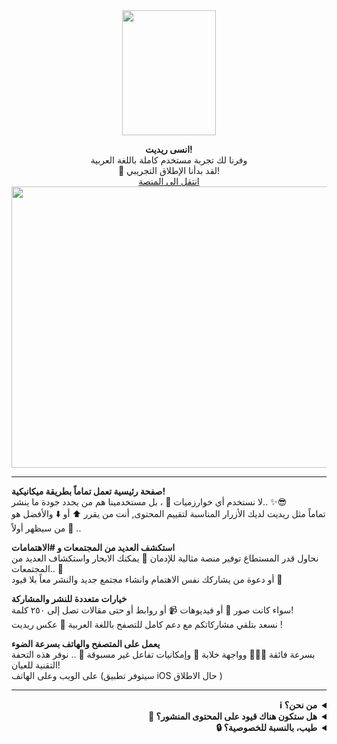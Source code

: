 <div align="center">
<img src="https://framerusercontent.com/images/rcTKXXD7D5EqpM2zQqfgTkfSX0k.webp" width="150" height="200"/>

<strong>انسى ريديت!</strong><br>
وفرنا لك تجربة مستخدم كاملة باللغة العربية<br>
🎉 لقد بدأنا الإطلاق التجريبي!<br>
[انتقل الى المنصة](https://www.dwanya.co/?ref=github)<br>
<img src="https://framerusercontent.com/images/gjRgH0eaFJbpbhG7fWtalvQJ34.webp" width="750" height="450"/>
</div>

---

**صفحة رئيسية تعمل تماماً بطريقة ميكانيكية!**<br>
لا نستخدم أي خوارزميات 👺 ، بل مستخدمينا هم من يحدد جودة ما ينشر.. ✨😎<br>
تماماً مثل ريديت لديك الأزرار المناسبة لتقييم المحتوى, أنت من يقرر  ⬆️  أو  ⬇️  والأفضل هو من سيظهر أولاً  👑 ..

**استكشف العديد من المجتمعات و #الاهتمامات**<br>
نحاول قدر المستطاع توفير منصة مثالية للإدمان 💊 يمكنك الابحار واستكشاف العديد من المجتمعات.. 🌋<br>
أو دعوة من يشاركك نفس الاهتمام وانشاء مجتمع جديد والنشر معاً بلا قيود 🥷

**خيارات متعددة للنشر والمشاركة**<br>
سواء كانت صور 🌆 أو فيديوهات 📹 أو روابط أو حتى مقالات تصل إلى ٢٥٠ كلمة!<br>
نسعد بتلقي مشاركاتكم مع دعم كامل للتصفح باللغة العربية 🕋 عكس ريديت !

**يعمل على المتصفح والهاتف بسرعة الضوء**<br>
بسرعة فائقة 😮‍💨💥 وواجهة خلابة 🦋 وإمكانيات تفاعل غير مسبوقة 🔮 .. نوفر هذه التحفة التقنية للعيان!<br>
على الويب وعلى الهاتف (سيتوفر تطبيق iOS حال الاطلاق ) 

---

<div dir="rtl">
<details close>
     <summary><b>من نحن؟ ℹ️</b></summary>
   نحن فريق عربي نطمح لبناء منصة اجتماعية عربية توفر لمستخدمينا تجارب غير مسبوقة ومساهمات غنية وثرية وقصيرة وتفاعلية.
</details>
<details close>
     <summary><b>هل ستكون هناك قيود على المحتوى المنشور؟ 🤔</b></summary>
   لا نسمح بالمحتوى الاباحي أو الاساءة للآخرين عبر منصتنا.. ماعدا ذلك لا قيود عليه.
</details>
<details close>
     <summary><b>طيب، بالنسبة للخصوصية؟ 🔒</b></summary>
   من المهم جداً اليوم أن تعرف كيف نستخدم بياناتك وكيف نقوم بحماية خصوصيتك:<br>
- لا نحتفظ بأي بيانات خاصة عن مستخدمينا لا يقومون بمشاركتها بإرادتهم (بما في ذلك عناوين IP)<br>
- نقوم بحذف جميع بياناتك من خوادمنا حال رغبتك بحذفها نهائياً<br>
- لن نشارك أي بيانات خاصة كانت أو عامة مع أي طرف ثالث أبداً دون علمك 😘<br>
</details>
</div>
